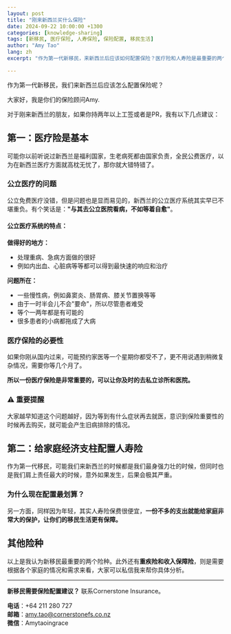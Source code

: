 ```yaml
---
layout: post
title: "刚来新西兰买什么保险"
date: 2024-09-22 10:00:00 +1300
categories: [knowledge-sharing]
tags: [新移民, 医疗保险, 人寿保险, 保险配置, 移民生活]
author: "Amy Tao"
lang: zh
excerpt: "作为第一代新移民，来新西兰后应该如何配置保险？医疗险和人寿险是最重要的两个险种，了解为什么以及如何配置。"

---
```


作为第一代新移民，我们来新西兰后应该怎么配置保险呢？

大家好，我是你们的保险顾问Amy.

对于刚来新西兰的朋友，如果你持两年以上工签或者是PR，我有以下几点建议：

## 第一：医疗险是基本

可能你以前听说过新西兰是福利国家，生老病死都由国家负责，全民公费医疗，以为在新西兰医疗方面就高枕无忧了，那你就大错特错了。

### 公立医疗的问题

公立免费医疗没错，但是问题也是显而易见的，新西兰的公立医疗系统其实早已不堪重负。有个笑话是：**"与其去公立医院看病，不如等着自愈"**。

#### 公立医疗系统的特点：

**做得好的地方：**
- 处理重病、急病方面做的很好
- 例如内出血、心脏病等等都可以得到最快速的响应和治疗

**问题所在：**
- 一些慢性病，例如鼻窦炎、肠胃病、膝关节置换等等
- 由于一时半会儿不会"要命"，所以尽管患者难受
- 等个一两年都是有可能的
- 很多患者的小病都拖成了大病

### 医疗保险的必要性

如果你刚从国内过来，可能预约家医等一个星期你都受不了，更不用说遇到稍微复杂情况，需要你等几个月了。

**所以一份医疗保险是非常重要的，可以让你及时的去私立诊所和医院。**

### ⚠️ 重要提醒

大家越早知道这个问题越好，因为等到有什么症状再去就医，意识到保险重要性的时候再去购买，就可能会产生旧病排除的情况。

## 第二：给家庭经济支柱配置人寿险

作为第一代移民，可能我们来新西兰的时候都是我们最身强力壮的时候，但同时也是我们肩上责任最大的时候，意外如果发生，后果会极其严重。

### 为什么现在配置最划算？

另一方面，同样因为年轻，其实人寿险保费很便宜，**一份不多的支出就能给家庭非常大的保护，让你们的移民生活更有保障。**

## 其他险种

以上是我认为新移民最重要的两个险种。此外还有**重疾险和收入保障险**，则是需要根据各个家庭的情况和需求来看，大家可以私信我来帮你具体分析。



---

**新移民需要保险配置建议？** 联系Cornerstone Insurance。

**电话**：+64 211 280 727  
**邮箱**：amy.tao@cornerstonefs.co.nz  
**微信**：Amytaoingrace

